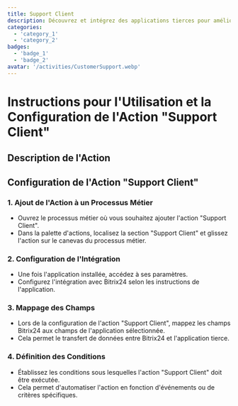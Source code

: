 ```yaml
---
title: Support Client
description: Découvrez et intégrez des applications tierces pour améliorer votre entreprise.
categories: 
  - 'category_1'
  - 'category_2'
badges: 
  - 'badge_1'
  - 'badge_2'
avatar: '/activities/CustomerSupport.webp'
---
```

# Instructions pour l'Utilisation et la Configuration de l'Action "Support Client"

## Description de l'Action

## **Configuration de l'Action "Support Client"**

### 1. Ajout de l'Action à un Processus Métier
- Ouvrez le processus métier où vous souhaitez ajouter l'action "Support Client".
- Dans la palette d'actions, localisez la section "Support Client" et glissez l'action sur le canevas du processus métier.

### 2. Configuration de l'Intégration
- Une fois l'application installée, accédez à ses paramètres.
- Configurez l'intégration avec Bitrix24 selon les instructions de l'application.

### 3. Mappage des Champs
- Lors de la configuration de l'action "Support Client", mappez les champs Bitrix24 aux champs de l'application sélectionnée.
- Cela permet le transfert de données entre Bitrix24 et l'application tierce.

### 4. Définition des Conditions
- Établissez les conditions sous lesquelles l'action "Support Client" doit être exécutée.
- Cela permet d'automatiser l'action en fonction d'événements ou de critères spécifiques.